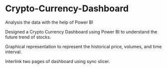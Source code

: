 # Crypto-Currency-Dashboard
Analysis the data with the help of Power BI

Designed a Crypto Currency Dashboard using Power BI to understand the future trend of stocks.

Graphical representation to represent the historical price, volumes, and time interval.

Interlink two pages of dashboard using sync slicer.
